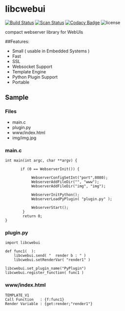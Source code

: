 # libcwebui

[![Build Status](https://travis-ci.org/lordrasmus/libcwebui.svg?branch=master)](https://travis-ci.org/lordrasmus/libcwebui)
[![Scan Status](https://scan.coverity.com/projects/7148/badge.svg?flat=1)](https://scan.coverity.com/projects/lordrasmus-libcwebui)
[![Codacy Badge](https://api.codacy.com/project/badge/Grade/3c4b64df7ceb4bc895a0da5a63f21a9e)](https://www.codacy.com/app/ramin/libcwebui?utm_source=github.com&amp;utm_medium=referral&amp;utm_content=lordrasmus/libcwebui&amp;utm_campaign=Badge_Grade)
![license](https://img.shields.io/badge/license-MPL2-orange.svg)

compact webserver library for WebUIs

##Features:
<ul>
<li>    Small ( usable in Embedded Systems )
<li>	Fast
<li>	SSL
<li>	Websocket Support
<li>	Template Engine
<li>    Python Plugin Support
<li>    Portable
</ul>


## Sample

### Files

 *   main.c
 *   plugin.py
 *   www/index.html
 *   img/img.jpg

### main.c

```
int main(int argc, char **argv) {
	
	   if (0 == WebserverInit()) {

       		WebserverConfigSetInt("port",8080);
    		WebserverAddFileDir("", "www");
    		WebserverAddFileDir("img", "img");

            WebserverInitPython();
            WebserverLoadPyPlugin( "plugin.py" );

    		WebserverStart();
    	}
    	return 0;
}

```

### plugin.py

```
import libcwebui

def func1(  ):
    libcwebui.send( "  render b : " )
    libcwebui.setRenderVar( "render1" )

libcwebui.set_plugin_name("PyPlugin")
libcwebui.register_function( func1 )
```

### www/index.html

```
TEMPLATE_V1
Call Function   : {f:func1}
Render Variable : {get:render;"render1"}
```

